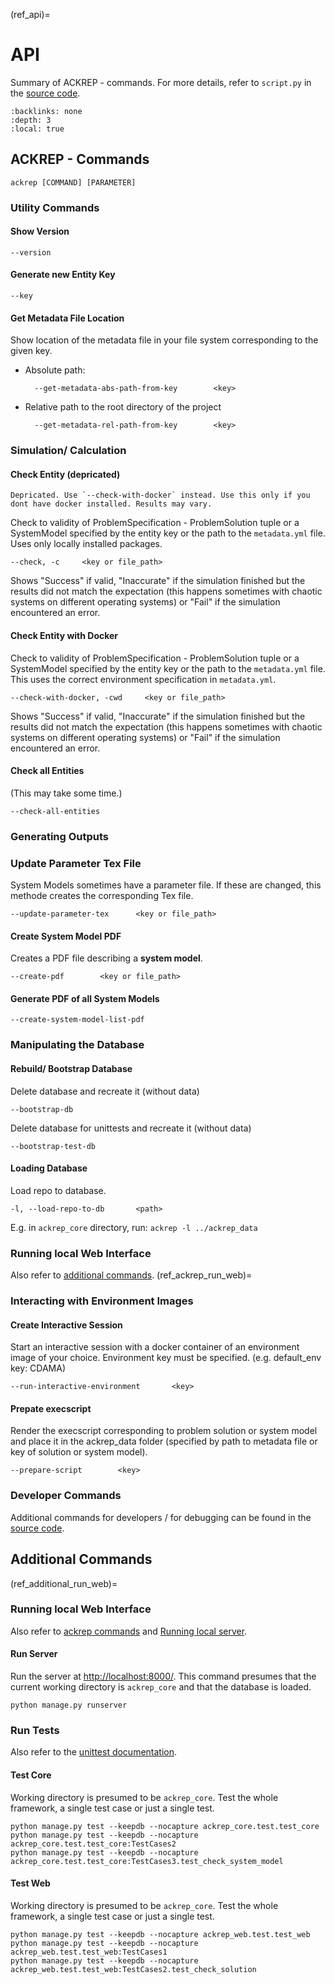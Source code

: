 (ref_api)=
# API
Summary of ACKREP - commands. For more details, refer to `script.py` in the [source code](https://github.com/ackrep-org/ackrep_core/blob/main/ackrep_core/script.py).

```{contents} Table of contents
:backlinks: none
:depth: 3
:local: true
```
## ACKREP - Commands

    ackrep [COMMAND] [PARAMETER]

### Utility Commands
#### Show Version

    --version

#### Generate new Entity Key

    --key

#### Get Metadata File Location
Show location of the metadata file in your file system corresponding to the given key. 
- Absolute path:

        --get-metadata-abs-path-from-key        <key>

- Relative path to the root directory of the project

        --get-metadata-rel-path-from-key        <key>



### Simulation/ Calculation
#### Check Entity (depricated)
```{note}
Depricated. Use `--check-with-docker` instead. Use this only if you dont have docker installed. Results may vary.
```
Check to validity of ProblemSpecification - ProblemSolution tuple or a SystemModel specified by the entity key or the path to the `metadata.yml` file. Uses only locally installed packages.

    --check, -c     <key or file_path>

Shows "Success" if valid, "Inaccurate" if the simulation finished but the results did not match the expectation (this happens sometimes with chaotic systems on different operating systems) or "Fail" if the simulation encountered an error. 

#### Check Entity with Docker
Check to validity of ProblemSpecification - ProblemSolution tuple or a SystemModel specified by the entity key or the path to the `metadata.yml` file. This uses the correct environment specification in `metadata.yml`.

    --check-with-docker, -cwd     <key or file_path>

Shows "Success" if valid, "Inaccurate" if the simulation finished but the results did not match the expectation (this happens sometimes with chaotic systems on different operating systems) or "Fail" if the simulation encountered an error. 

#### Check all Entities
(This may take some time.)

    --check-all-entities


### Generating Outputs
<!-- todo working title -->
### Update Parameter Tex File
System Models sometimes have a parameter file. If these are changed, this methode creates the corresponding Tex file.

    --update-parameter-tex      <key or file_path>

#### Create System Model PDF
Creates a PDF file describing a **system model**.

    --create-pdf        <key or file_path>

#### Generate PDF of all System Models

    --create-system-model-list-pdf

### Manipulating the Database
#### Rebuild/ Bootstrap Database
Delete database and recreate it (without data)

    --bootstrap-db

Delete database for unittests and recreate it (without data)

    --bootstrap-test-db

#### Loading Database
Load repo to database. 

    -l, --load-repo-to-db       <path>

E.g. in `ackrep_core` directory, run: `ackrep -l ../ackrep_data`

### Running local Web Interface
Also refer to [additional commands](ref_additional_run_web).
(ref_ackrep_run_web)=

### Interacting with Environment Images
#### Create Interactive Session
Start an interactive session with a docker container of an environment image of your choice. Environment key must be specified. (e.g. default_env key: CDAMA)

    --run-interactive-environment       <key>

#### Prepate execscript
Render the execscript corresponding to problem solution or system model and place it in the ackrep_data folder (specified by path to metadata file or key of solution or system model).

    --prepare-script        <key>

### Developer Commands
Additional commands for developers / for debugging can be found in the [source code](https://github.com/ackrep-org/ackrep_core/blob/main/ackrep_core/script.py).


## Additional Commands
(ref_additional_run_web)=
### Running local Web Interface
Also refer to [ackrep commands](ref_ackrep_run_web) and [Running local server](ref_running_local_server).
#### Run Server
Run the server at <http://localhost:8000/>. This command presumes that the current working directory is `ackrep_core` and that the database is loaded.

    python manage.py runserver

### Run Tests
Also refer to the [unittest documentation](ref_unittests).

#### Test Core
Working directory is presumed to be `ackrep_core`. Test the whole framework, a single test case or just a single test.

    python manage.py test --keepdb --nocapture ackrep_core.test.test_core
    python manage.py test --keepdb --nocapture ackrep_core.test.test_core:TestCases2
    python manage.py test --keepdb --nocapture ackrep_core.test.test_core:TestCases3.test_check_system_model

#### Test Web
Working directory is presumed to be `ackrep_core`. Test the whole framework, a single test case or just a single test.

    python manage.py test --keepdb --nocapture ackrep_web.test.test_web
    python manage.py test --keepdb --nocapture ackrep_web.test.test_web:TestCases1
    python manage.py test --keepdb --nocapture ackrep_web.test.test_web:TestCases2.test_check_solution